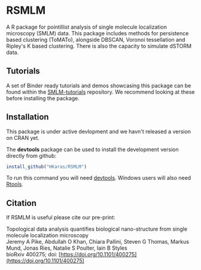 # RSMLM

A R package for pointillist analysis of single molecule localization microscopy (SMLM) data. This package includes methods for persistence based clustering (ToMATo), alongside DBSCAN, Voronoi tessellation and Ripley's K based clustering. There is also the capacity to simulate dSTORM data.

## Tutorials

A set of Binder ready tutorials and demos showcasing this package can be found within the [SMLM-tutorials](https://github.com/JeremyPike/RSMLM-tutorials) repository. We recommend looking at these before installing the package.  

## Installation
This package is under active devlopment and we havn't released a version on CRAN yet.

The **devtools** package can be used to install the development version directly from github:

```r
install_github("HKaras/RSMLM")
```

To run this command you will need [devtools](https://cran.r-project.org/package=devtools). Windows users will also need [Rtools](http://www.murdoch-sutherland.com/Rtools/).

## Citation

If RSMLM is useful please cite our pre-print:

Topological data analysis quantifies biological nano-structure from single molecule localization microscopy\
Jeremy A Pike, Abdullah O Khan, Chiara Pallini, Steven G Thomas, Markus Mund, Jonas Ries, Natalie S Poulter, Iain B Styles\
bioRxiv 400275; doi: [https://doi.org/10.1101/400275](https://doi.org/10.1101/400275)
